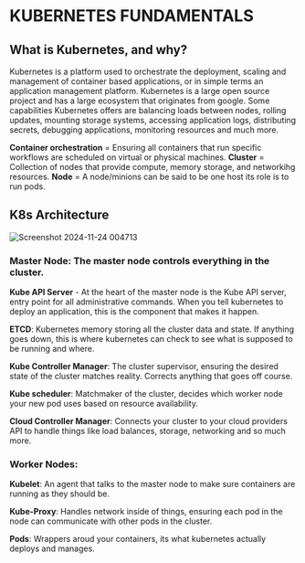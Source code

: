 # **KUBERNETES FUNDAMENTALS**

## **What is Kubernetes, and why**?

Kubernetes is a platform used to orchestrate the deployment, scaling and management of container based applications, or in simple terms an application management platform. Kubernetes is a large open source project and has a large ecosystem that originates from google. Some capabilities Kubernetes offers are balancing loads between nodes, rolling updates, mounting storage systems, accessing application logs, distributing secrets, debugging applications, monitoring resources and much more.

**Container orchestration** = Ensuring all containers that run specific workflows are scheduled on virtual or physical machines.
**Cluster** = Collection of nodes that provide compute, memory storage, and networkihg resources.
**Node** = A node/minions can be said to be one host its role is to run pods.

## **K8s Architecture**

![Screenshot 2024-11-24 004713](https://github.com/user-attachments/assets/b40e7f83-5dd3-448f-a6eb-20fa92945966)

### **Master Node**: The master node controls everything in the cluster. 

**Kube API Server** - At the heart of the master node is the Kube API server, entry point for all administrative commands. When you tell kubernetes to deploy an application, this is the component that makes it happen.

**ETCD**: Kubernetes memory storing all the cluster data and state. If anything goes down, this is where kubernetes can check to see what is supposed to be running and where.

**Kube Controller Manager**: The cluster supervisor, ensuring the desired state of the cluster matches reality. Corrects anything that goes off course.

**Kube scheduler**: Matchmaker of the cluster, decides which worker node your new pod uses based on resource availability.

**Cloud Controller Manager**: Connects your cluster to your cloud providers API to handle things like load balances, storage, networking and so much more.

### **Worker Nodes**:

**Kubelet**: An agent that talks to the master node to make sure containers are running as they should be.

**Kube-Proxy**: Handles network inside of things, ensuring each pod in the node can communicate with other pods in the cluster.

**Pods**: Wrappers aroud your containers, its what kubernetes actually deploys and manages.
